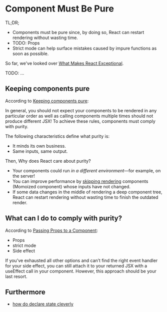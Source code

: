 # Component Must Be Pure

TL;DR;

- Components must be pure since, by doing so, React can restart rendering without wasting time.
- TODO: Props
- Strict mode can help surface mistakes caused by impure functions as soon as possible.

So far, we've looked over [What Makes React Exceptional](./what-makes-react-exceptional.md).

TODO: ...

## Keeping components pure

According to [Keeping components pure](https://react.dev/learn/keeping-components-pure):

In general, you should not expect your components to be rendered in any particular order as well as calling components multiple times should not produce different JSX! To achieve these rules, components must comply with purity.

The following characteristics define what purity is:

- It minds its own business.
- Same inputs, same output.

Then, Why does React care about purity?

- Your components could run _in a different environment_—for example, on the server!
- You can improve performance by [skipping rendering](https://react.dev/reference/react/memo) components (Momoized component) whose inputs have not changed.
- If some data changes in the middle of rendering a deep component tree, React can restart rendering without wasting time to finish the outdated render.

## What can I do to comply with purity?

According to [Passing Props to a Component](https://react.dev/learn/passing-props-to-a-component):

- Props
- strict mode
- Side effect

If you’ve exhausted all other options and can’t find the right event handler for your side effect, you can still attach it to your returned JSX with a useEffect call in your component. However, this approach should be your last resort.

## Furthermore

- [how do declare state cleverly](/)
